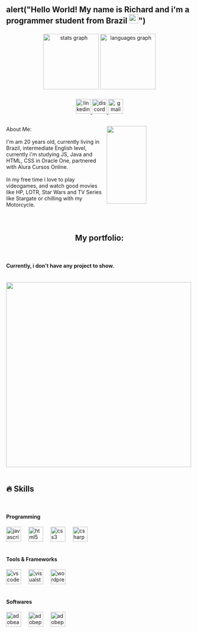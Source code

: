 <h2 align="left">alert("Hello World! My name is Richard and i'm a programmer student from Brazil <img src="https://imgur.com/gNDaoFN.png" width="25px" height="25px">")</img></h2>

###

<div align="center">
  <img src="https://github-readme-stats.vercel.app/api?username=RichardKPL&hide_title=false&hide_rank=false&show_icons=true&include_all_commits=true&count_private=true&disable_animations=false&theme=dracula&locale=en&hide_border=true" height="150" alt="stats graph"  />
  <img src="https://github-readme-stats.vercel.app/api/top-langs?username=RichardKPL&locale=en&hide_title=false&layout=compact&card_width=50%&langs_count=5&theme=dracula&hide_border=true" height="150" alt="languages graph"  />
  
</div>

###

<div align="center">
  <a href="https://www.linkedin.com/in/richardkpl" target="_blank">
    <img src="https://img.shields.io/static/v1?message=LinkedIn&logo=linkedin&label=&color=0077B5&logoColor=white&labelColor=&style=for-the-badge" height="40" alt="linkedin logo"  />
  </a>
  <a href="https://discord.gg/6d7wjNbZMN" target="_blank">
    <img src="https://img.shields.io/static/v1?message=Discord&logo=discord&label=&color=7289DA&logoColor=white&labelColor=&style=for-the-badge" height="40" alt="discord logo"  />
  </a>
  <a href="mailto:richardkauapl@gmail.com" target="_blank">
    <img src="https://img.shields.io/static/v1?message=Gmail&logo=gmail&label=&color=D14836&logoColor=white&labelColor=&style=for-the-badge" height="40" alt="gmail logo"  />
  </a>
</div>

###

<h2 align="left"></h2>

###

<img align="right" height="210" width="46%" src="https://imgur.com/4quVZcv.gif"  />

###

<p align="left">About Me:<br><br>I'm am 20 years old, currently living in Brazil, intermediate English level, currently i'm studying JS, Java and HTML, CSS in Oracle One, partnered with Alura Cursos Online.<br><br>In my free time i love to play videogames, and watch good movies like HP, LOTR, Star Wars and TV Series like Stargate or chilling with my Motorcycle.</p>

###

<br clear="both">

<h2 align="center">My portfolio:</h2>

<br clear="both">
<h4 align="left">Currently, i don't have any project to show.</h4>

<br clear="both">

<div align="left">
  <img height="500" src="https://imgur.com/Gr00D1Z.gif"  />
</div>

<br clear="both">

<h2 align="left">🔥 Skills</h2>
<br clear="both">

<h4 align="left">Programming</h4>
<div align="left">
  <img src="https://cdn.jsdelivr.net/gh/devicons/devicon/icons/javascript/javascript-original.svg" height="40" alt="javascript logo"  />
  <img width="12" />
  <img src="https://skillicons.dev/icons?i=html" height="40" alt="html5 logo"  />
  <img width="12" />
  <img src="https://cdn.simpleicons.org/css3/1572B6" height="40" alt="css3 logo"  />
  <img width="12" />
  <img src="https://skillicons.dev/icons?i=cs" height="40" alt="csharp logo"  />
</div>
<br clear="both">

<h4 align="left">Tools & Frameworks</h4>
<div align="left">
  <img src="https://skillicons.dev/icons?i=vscode" height="40" alt="vscode logo"  />
  <img width="12" />
  <img src="https://skillicons.dev/icons?i=visualstudio" height="40" alt="visualstudio logo"  />
  <img width="12" />
  <img src="https://skillicons.dev/icons?i=wordpress" height="40" alt="wordpress logo"  />
</div>

<br clear="both">
<h4 align="left">Softwares</h4>
<div align="left">
  <img src="https://skillicons.dev/icons?i=ae" height="40" alt="adobeaftereffects logo"  />
  <img width="12" />
  <img src="https://skillicons.dev/icons?i=ps" height="40" alt="adobephotoshop logo"  />
  <img width="12" />
  <img src="https://skillicons.dev/icons?i=pr" height="40" alt="adobepremierepro logo"  />
</div>
